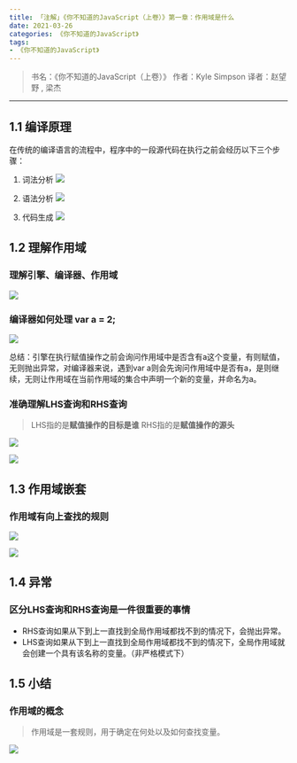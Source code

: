 ```yaml
---
title: 「注解」《你不知道的JavaScript（上卷）》第一章：作用域是什么
date: 2021-03-26
categories: 《你不知道的JavaScript》
tags: 
- 《你不知道的JavaScript》
---
```

>书名：《你不知道的JavaScript（上卷）》
>作者：Kyle Simpson
>译者：赵望野 , 梁杰
---
## 1.1 编译原理
在传统的编译语言的流程中，程序中的一段源代码在执行之前会经历以下三个步骤：
1. 词法分析
![](https://img-blog.csdnimg.cn/img_convert/f543405da3325f6b752cdb791e8e1308.png)

2. 语法分析
![](https://img-blog.csdnimg.cn/img_convert/0da30126bba9c670657e6a1b494d7ea5.png)

3. 代码生成
![](https://img-blog.csdnimg.cn/img_convert/8d98b49a64c99f21c6794653ce95acef.png)

## 1.2 理解作用域
### 理解引擎、编译器、作用域
![](https://img-blog.csdnimg.cn/img_convert/ccbb1b0083681e2de6560ba1abdcf913.png)

### 编译器如何处理 var a = 2;
![](https://img-blog.csdnimg.cn/img_convert/734fbc2bddcb5810b9c716b4026154e3.png)

总结：引擎在执行赋值操作之前会询问作用域中是否含有a这个变量，有则赋值，无则抛出异常，对编译器来说，遇到var a则会先询问作用域中是否有a，是则继续，无则让作用域在当前作用域的集合中声明一个新的变量，并命名为a。

### 准确理解LHS查询和RHS查询
>LHS指的是**赋值操作的目标是谁**
>RHS指的是**赋值操作的源头**

![](https://img-blog.csdnimg.cn/img_convert/626cf323cae2d1f2ebe03c878e718097.png)

![](https://img-blog.csdnimg.cn/img_convert/19d4fb359147702317fe3e4a26e63416.png)

## 1.3 作用域嵌套
### 作用域有向上查找的规则
![](https://img-blog.csdnimg.cn/img_convert/20093cf4e47a3a56f8adbd807ee253f9.png)

![](https://img-blog.csdnimg.cn/img_convert/f3aa4784fb364f08dddd12211d5f153e.png)

## 1.4 异常
### 区分LHS查询和RHS查询是一件很重要的事情
* RHS查询如果从下到上一直找到全局作用域都找不到的情况下，会抛出异常。
* LHS查询如果从下到上一直找到全局作用域都找不到的情况下，全局作用域就会创建一个具有该名称的变量。（非严格模式下）
## 1.5 小结
### 作用域的概念
>作用域是一套规则，用于确定在何处以及如何查找变量。

![](https://img-blog.csdnimg.cn/img_convert/ad868fdd162e0ef274e3cdd06639e5c1.png)


